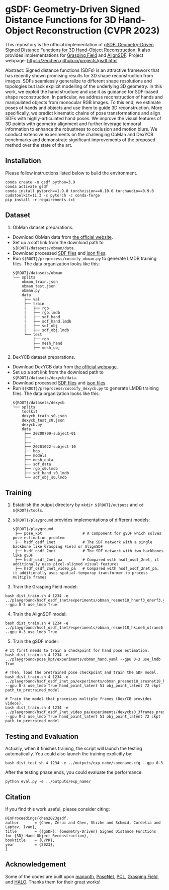 # gSDF: Geometry-Driven Signed Distance Functions for 3D Hand-Object Reconstruction (CVPR 2023)

This repository is the official implementation of [gSDF: Geometry-Driven Signed Distance Functions for 3D Hand-Object Reconstruction](https://arxiv.org/abs/2304.11970). It also provides implementations for [Grasping Field](https://arxiv.org/abs/2008.04451) and [AlignSDF](https://arxiv.org/abs/2207.12909). 
Project webpage: https://zerchen.github.io/projects/gsdf.html

Abstract: Signed distance functions (SDFs) is an attractive framework that has recently shown promising results for 3D shape reconstruction from images. SDFs seamlessly generalize to different shape resolutions and topologies but lack explicit modelling of the underlying 3D geometry. In this work, we exploit the hand structure and use it as guidance for SDF-based shape reconstruction. In particular, we address reconstruction of hands and manipulated objects from monocular RGB images. To this end, we estimate poses of hands and objects and use them to guide 3D reconstruction. More specifically, we predict kinematic chains of pose transformations and align SDFs with highly-articulated hand poses. We improve the visual features of 3D points with geometry alignment and further leverage temporal information to enhance the robustness to occlusion and motion blurs. We conduct extensive experiments on the challenging ObMan and DexYCB benchmarks and demonstrate significant improvements of the proposed method over the state of the art.

## Installation
Please follow instructions listed below to build the environment.
```
conda create -n gsdf python=3.9
conda activate gsdf
conda install pytorch==1.9.0 torchvision==0.10.0 torchaudio==0.9.0 cudatoolkit=11.3 -c pytorch -c conda-forge
pip install -r requirements.txt
```
## Dataset
1. ObMan dataset preparations. 
- Download ObMan data from [the official website](https://www.di.ens.fr/willow/research/obman/data/requestaccess.php).
- Set up a soft link from the download path to `${ROOT}/datasets/obman/data`.
- Download processed [SDF files](https://drive.google.com/drive/folders/1GjFJBJlbJxeYrExtcYEdhAaeH-wLZOIF) and [json files](https://drive.google.com/drive/folders/1DBzG9J0uLzCy4A6W6Uq6Aq4JNAHiiNJQ).
- Run `${ROOT}/preprocess/cocoify_obman.py` to generate LMDB training files. The data organization looks like this: 
   ```
   ${ROOT}/datasets/obman
   └── splits
       obman_train.json
       obman_test.json
       obman.py
       data
        ├── val
        ├── train
        |   ├── rgb
        |   ├── rgb.lmdb
        |   ├── sdf_hand
        |   ├── sdf_hand.lmdb
        |   ├── sdf_obj
        |   ├── sdf_obj.lmdb
        └── test
            ├── rgb
            ├── mesh_hand
            ├── mesh_obj
   ```

2. DexYCB dataset preparations. 
- Download DexYCB data from [the official webpage](https://dex-ycb.github.io/).
- Set up a soft link from the download path to `${ROOT}/datasets/dexycb/data`.
- Download processed [SDF files](https://drive.google.com/drive/folders/15yjzjYcqyOiIbX-6uaeYOezVH4stDTCG) and [json files](https://drive.google.com/drive/folders/1qULhMx1PrnXkihrPacIFzLOT5H2FZSj7).
- Run `${ROOT}/preprocess/cocoify_dexycb.py` to generate LMDB training files. The data organization looks like this: 
   ```
   ${ROOT}/datasets/dexycb
   └── splits
       toolkit
       dexycb_train_s0.json
       dexycb_test_s0.json
       dexycb.py
       data
        ├── 20200709-subject-01
        ├── .
        ├── .
        ├── 20201022-subject-10
        ├── bop
        ├── models
        ├── mesh_data
        ├── sdf_data
        ├── rgb_s0.lmdb
        ├── sdf_hand_s0.lmdb
        └── sdf_obj_s0.lmdb
   ```

## Training
1. Establish the output directory by `mkdir ${ROOT}/outputs` and `cd ${ROOT}/tools`.
2. `${ROOT}/playground` provides implementations of different models:
   ```
   ${ROOT}/playground
    ├── pose_kpt                  # A component for gSDF which solves pose estimation problem
    ├── hsdf_osdf_1net            # The SDF network with a single backbone like Grasping Field or AlignSDF
    ├── hsdf_osdf_2net            # The SDF network with two backbones like gSDF
    ├── hsdf_osdf_2net_pa         # Compared with hsdf_osdf_2net, it additionally uses pixel-aligned visual features
    ├── hsdf_osdf_2net_video_pa   # Compared with hsdf_osdf_2net_pa, it additionally uses spatial-temporay transformer to process multiple frames
   ```

2. Train the Grasping Field model:
```
bash dist_train.sh 4 1234 -e ../playground/hsdf_osdf_1net/experiments/obman_resnet18_hnerf3_onerf3.yaml --gpu 0-3 use_lmdb True
```
4. Train the AlignSDF model:
```
bash dist_train.sh 4 1234 -e ../playground/hsdf_osdf_1net/experiments/obman_resnet18_hkine6_otrans6.yaml --gpu 0-3 use_lmdb True
```

5. Train the gSDF model:
```
# It first needs to train a checkpoint for hand pose estimation.
bash dist_train.sh 4 1234 -e ../playground/pose_kpt/experiments/obman_hand.yaml --gpu 0-3 use_lmdb True

# Then, load the pretrained pose checkpoint and train the SDF model.
bash dist_train.sh 4 1234 -e ../playground/hsdf_osdf_2net_pa/experiments/obman_presnet18_sresnet18_hkine6_okine6.yaml --gpu 0-3 use_lmdb True hand_point_latent 51 obj_point_latent 72 ckpt path_to_pretrained_model

# Train the model that processes multiple frames (DexYCB provides videos).
bash dist_train.sh 4 1234 -e ../playground/hsdf_osdf_2net_video_pa/experiments/dexycbs0_3frames_presnet18_sresnet18_hkine6_okine6.yaml --gpu 0-3 use_lmdb True hand_point_latent 51 obj_point_latent 72 ckpt path_to_pretrained_model
```

## Testing and Evaluation
Actually, when it finishes training, the script will launch the testing automatically. You could also launch the training explicitly by:
```
bash dist_test.sh 4 1234 -e ../outputs/exp_name/somename.cfg --gpu 0-3
```
After the testing phase ends, you could evaluate the performance:
```
python eval.py -e ../outputs/exp_name/
```

## Citation
If you find this work useful, please consider citing:
```
@InProceedings{chen2023gsdf,
author       = {Chen, Zerui and Chen, Shizhe and Schmid, Cordelia and Laptev, Ivan},
title        = {{gSDF}: {Geometry-Driven} Signed Distance Functions for {3D} Hand-Object Reconstruction},
booktitle    = {CVPR},
year         = {2023},
}
```

## Acknowledgement
Some of the codes are built upon [manopth](https://github.com/hassony2/manopth), [PoseNet](https://github.com/mks0601/3DMPPE_POSENET_RELEASE), [PCL](https://github.com/yu-frank/PerspectiveCropLayers), [Grasping Field](https://github.com/korrawe/grasping_field), and [HALO](https://github.com/korrawe/halo).
Thanks them for their great works!
